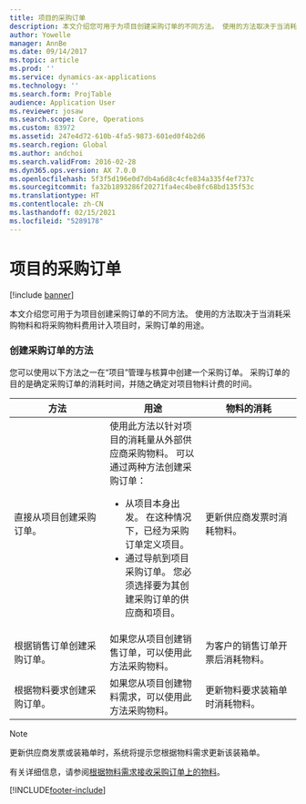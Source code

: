 ```yaml
---
title: 项目的采购订单
description: 本文介绍您可用于为项目创建采购订单的不同方法。 使用的方法取决于当消耗采购物料和将采购物料费用计入项目时，采购订单的用途。
author: Yowelle
manager: AnnBe
ms.date: 09/14/2017
ms.topic: article
ms.prod: ''
ms.service: dynamics-ax-applications
ms.technology: ''
ms.search.form: ProjTable
audience: Application User
ms.reviewer: josaw
ms.search.scope: Core, Operations
ms.custom: 83972
ms.assetid: 247e4d72-610b-4fa5-9873-601ed0f4b2d6
ms.search.region: Global
ms.author: andchoi
ms.search.validFrom: 2016-02-28
ms.dyn365.ops.version: AX 7.0.0
ms.openlocfilehash: 5f3f5d196e0d7db4a6d8c4cfe834a335f4ef737c
ms.sourcegitcommit: fa32b1893286f20271fa4ec4be8fc68bd135f53c
ms.translationtype: HT
ms.contentlocale: zh-CN
ms.lasthandoff: 02/15/2021
ms.locfileid: "5289178"
---
```

# <a name="purchase-orders-for-a-project"></a>项目的采购订单

[!include [banner](../includes/banner.md)]

本文介绍您可用于为项目创建采购订单的不同方法。 使用的方法取决于当消耗采购物料和将采购物料费用计入项目时，采购订单的用途。

### <a name="methods-for-creating-a-purchase-order"></a>创建采购订单的方法

您可以使用以下方法之一在“项目”管理与核算中创建一个采购订单。 采购订单的目的是确定采购订单的消耗时间，并随之确定对项目物料计费的时间。

<table>
<colgroup>
<col width="33%" />
<col width="33%" />
<col width="33%" />
</colgroup>
<thead>
<tr class="header">
<th>方法</th>
<th>用途</th>
<th>物料的消耗</th>
</tr>
</thead>
<tbody>
<tr class="odd">
<td>直接从项目创建采购订单。</td>
<td>使用此方法以针对项目的消耗量从外部供应商采购物料。 可以通过两种方法创建采购订单：
<ul>
<li>从项目本身出发。 在这种情况下，已经为采购订单定义项目。</li>
<li>通过导航到项目采购订单。 您必须选择要为其创建采购订单的供应商和项目。</li>
</ul></td>
<td>更新供应商发票时消耗物料。</td>
</tr>
<tr class="even">
<td>根据销售订单创建采购订单。</td>
<td>如果您从项目创建销售订单，可以使用此方法采购物料。</td>
<td>为客户的销售订单开票后消耗物料。</td>
</tr>
<tr class="odd">
<td>根据物料要求创建采购订单。</td>
<td>如果您从项目创建物料需求，可以使用此方法采购物料。</td>
<td>更新物料要求装箱单时消耗物料。</td>
</tr>
</tbody>
</table>

> [!NOTE] 
> 更新供应商发票或装箱单时，系统将提示您根据物料需求更新该装箱单。

有关详细信息，请参阅[根据物料需求接收采购订单上的物料](tasks/receive-items-purchase-order-item-requirement.md)。



[!INCLUDE[footer-include](../includes/footer-banner.md)]